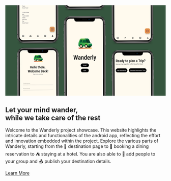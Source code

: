 <!DOCTYPE html>
<html lang="en">
<head>
    <meta charset="UTF-8">
    <meta name="viewport" content="width=device-width, initial-scale=1.0">
    <title>Wanderly</title>
    <link rel="stylesheet" href="styles.css">
</head>
<body>
    <section>
        <img src="assets/banner.png" alt="Hero Image">
    </section>
    <section class="container">
        <h2>Let your mind wander, <br> while we take care of the rest</h2>
        <div class="b-padding">
            <p>Welcome to the Wanderly project showcase. This website highlights the intricate details and functionalities of the android app, reflecting the effort and innovation embedded within the project. Explore the various parts of Wanderly, starting from the &#128507; destination page to &#127865; booking a dining reservation to &#9978; staying at a hotel. You are also able to &#129499; add people to your group and &#128228; publish your destination details.</p>
        </div>
        <div>
            <a href="introduction.md">
                Learn More
            </a>
        </div>
    </section>
</body>
</html>
